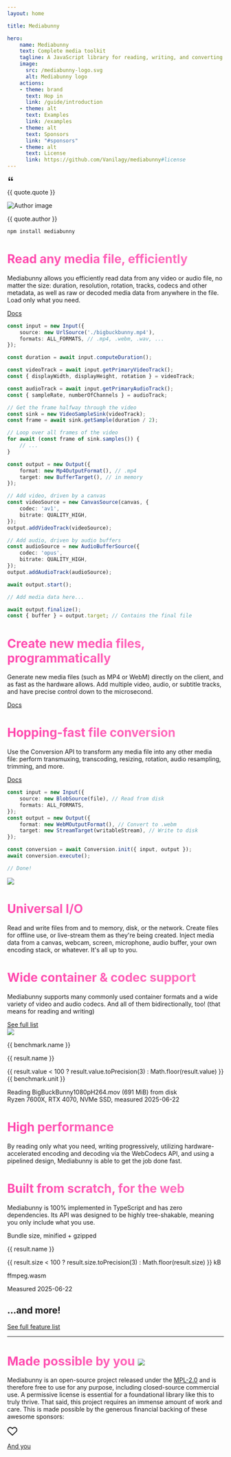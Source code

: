 ```yaml
---
layout: home

title: Mediabunny

hero:
    name: Mediabunny
    text: Complete media toolkit
    tagline: A JavaScript library for reading, writing, and converting video and audio files. Directly in the browser, and faster than anybunny else.
    image: 
      src: /mediabunny-logo.svg
      alt: Mediabunny logo
    actions:
    - theme: brand
      text: Hop in
      link: /guide/introduction
    - theme: alt
      text: Examples
      link: /examples
    - theme: alt
      text: Sponsors
      link: "#sponsors"
    - theme: alt
      text: License
      link: https://github.com/Vanilagy/mediabunny#license
---
```


<script setup>
const quotes = [
	{
		quote: 'The missing part in the JS ecosystem for building web-first media apps.',
		author: 'Yonatan, Gling AI',
		image: '/avatars/yonatan.jpeg',
		url: 'https://x.com/yonatanbd',
	},
	{
		quote: 'Mediabunny gives you low-level control with high-level ease. It’s fast, lightweight, and finally feels like media processing built for the web, not ported to it.',
		author: 'Konstantin, Diffusion Studio',
		image: '/avatars/konstantin.png',
		url: 'https://x.com/konstipaulus',
	}
];

const benchmarks = [
	{
		name: 'Extract metadata',
		unit: 'ops/s',
		results: [
			{ name: 'Mediabunny', value: 1000/1.16 },
			{ name: '@remotion/media-parser', value: 1000/4.28 },
			{ name: 'web-demuxer', value: 1000/12.4 },
			{ name: 'mp4box.js', value: 1000/23 },
			{ name: 'ffmpeg.wasm', value: 1000/547 },
		]
	},
	{
		name: 'Iterate over all video packets',
		unit: 'packets/s',
		results: [
			{ name: 'Mediabunny', value: 10800 },
			{ name: 'web-demuxer', value: 2390 },
			{ name: '@remotion/media-parser', value: 842 },
		]
	},
	{
		name: 'Convert to .webm & resize to 320x180',
		unit: 'frames/s',
		results: [
			{ name: 'Mediabunny', value: 804 },
			{ name: '@remotion/webcodecs', value: 324 },
			{ name: 'ffmpeg.wasm', value: 12 },
		]
	}
];

const bundleSizes = [
	{ name: 'Reading .wav files', size: 5.1 },
	{ name: 'Writing .wav files', size: 5.79 },
	{ name: 'Writing .webm files', size: 11.36 },
	{ name: 'Reading .webm files', size: 15.2 },
	{ name: 'Reading .mp4 files', size: 16.03 },
	{ name: 'Writing .mp4 files', size: 17.28 },
	{ name: 'Reading all formats', size: 30.02 },
	{ name: 'mp4box.js', size: 37.3, isThirdParty: true },
	{ name: 'All features', size: 69.62 },
	{ name: '@remotion/webcodecs', size: 87.2 + 20.8, isThirdParty: true },
];

const sponsors = {
	gold: [
		{ image: '/sponsors/remotion.png', name: 'Remotion', url: 'https://remotion.dev/' },
		{ image: '/sponsors/gling.svg', name: 'Gling AI', url: 'https://www.gling.ai/' },
		{ image: '/sponsors/diffusionstudio.png', name: 'Diffusion Studio', url: 'https://diffusion.studio/' },
		{ image: '/sponsors/kino.jpg', name: 'Kino', url: 'https://kino.ai/' },
	],
	bronze: [
		{ image: '/sponsors/rve.svg', name: 'React Video Editor', url: 'https://www.reactvideoeditor.com/' },
	],
	individual: [
		{ image: 'https://avatars.githubusercontent.com/u/84167135', name: 'Memenome', url: 'https://github.com/memenome' },
		{ image: 'https://avatars.githubusercontent.com/u/5913254', name: 'Brandon McConnell', url: 'https://github.com/brandonmcconnell' },
		{ image: 'https://avatars.githubusercontent.com/u/9549394', name: 'studnitz', url: 'https://github.com/studnitz' },
		{ image: 'https://avatars.githubusercontent.com/u/504909', name: 'Hirbod', url: 'https://github.com/hirbod' },
		{ image: 'https://avatars.githubusercontent.com/u/30229596', name: 'Pablo Bonilla', url: 'https://github.com/devPablo' },
		{ image: 'https://avatars.githubusercontent.com/u/63088713', name: 'taf2000', url: 'https://github.com/taf2000' },
		{ image: 'https://avatars.githubusercontent.com/u/58149663', name: 'H7GhosT', url: 'https://github.com/H7GhosT' },
		{ image: 'https://avatars.githubusercontent.com/u/91711202', name: 'ihasq', url: 'https://github.com/ihasq' },
		{ image: 'https://avatars.githubusercontent.com/u/61233224', name: 'Allwhy', url: 'https://github.com/Allwhy' },
		{ image: 'https://avatars.githubusercontent.com/u/97225946', name: '808vita', url: 'https://github.com/808vita' },
		{ image: 'https://avatars.githubusercontent.com/u/3709646', name: 'Rodrigo Belfiore', url: 'https://github.com/roprgm' },
	],
};
</script>

<div class="flex gap-6 flex-wrap justify-center items-center">
	<div v-for="quote in quotes" class="bg-(--vp-c-bg-soft) w-80 p-4 rounded-2xl flex shrink-0 flex-col relative">
		<svg class="size-8 absolute -top-3 left-2.5 text-(--vp-c-gray-1)" xmlns="http://www.w3.org/2000/svg" width="16" height="16" viewBox="0 0 16 16"><path fill="currentColor" d="M12 12a1 1 0 0 0 1-1V8.558a1 1 0 0 0-1-1h-1.388q0-.527.062-1.054q.093-.558.31-.992t.559-.683q.34-.279.868-.279V3q-.868 0-1.52.372a3.3 3.3 0 0 0-1.085.992a4.9 4.9 0 0 0-.62 1.458A7.7 7.7 0 0 0 9 7.558V11a1 1 0 0 0 1 1zm-6 0a1 1 0 0 0 1-1V8.558a1 1 0 0 0-1-1H4.612q0-.527.062-1.054q.094-.558.31-.992q.217-.434.559-.683q.34-.279.868-.279V3q-.868 0-1.52.372a3.3 3.3 0 0 0-1.085.992a4.9 4.9 0 0 0-.62 1.458A7.7 7.7 0 0 0 3 7.558V11a1 1 0 0 0 1 1z"/></svg>
		<p class="!my-0 flex-1 text-sm !leading-6">{{ quote.quote }}</p>
		<div class="shrink-0 flex gap-2 items-center mt-1.5">
			<a :href="quote.url" target="_blank">
				<img :src="quote.image" class="size-8 rounded-full shrink-0" alt="Author image">
			</a>
			<p class="!my-0 flex-1 text-xs font-medium">{{ quote.author }}</p>
		</div>
	</div>
</div>

<div class="mx-auto w-full max-w-92 text-xl mt-20">

```bash
npm install mediabunny
```

</div>

<div class="space-y-16 mt-18">
<div class="flex flex-col lg:flex-row lg:gap-20 lg:items-center">
<div class="flex-1 min-w-0">
<h1 class="inline-block" style="background: -webkit-linear-gradient(-30deg, #ff45ac, #ff78c2); -webkit-background-clip: text; color: transparent;">Read any media file, efficiently</h1>
<p class="text-lg">Mediabunny allows you efficiently read data from any video or audio file, no matter the size: duration, resolution, rotation, tracks, codecs and other metadata, as well as raw or decoded media data from anywhere in the file. Load only what you need.</p>
<a class="!no-underline inline-flex items-center gap-1.5" :no-icon="true" href="/guide/reading-media-files">
	Docs
	<span class="vpi-arrow-right" />
</a>
</div>
<div class="text-sm relative flex-1 min-w-0">

<div class="absolute size-70 rounded-full bg-[#ff45ac]/0 top-1/2 left-1/2 -translate-x-1/2 -translate-y-1/2 blur-[200px]" />

```ts
const input = new Input({
	source: new UrlSource('./bigbuckbunny.mp4'),
	formats: ALL_FORMATS, // .mp4, .webm, .wav, ...
});

const duration = await input.computeDuration();

const videoTrack = await input.getPrimaryVideoTrack();
const { displayWidth, displayHeight, rotation } = videoTrack;

const audioTrack = await input.getPrimaryAudioTrack();
const { sampleRate, numberOfChannels } = audioTrack;

// Get the frame halfway through the video
const sink = new VideoSampleSink(videoTrack);
const frame = await sink.getSample(duration / 2);

// Loop over all frames of the video
for await (const frame of sink.samples()) {
	// ...
}
```

</div>
</div>

<div class="flex flex-col-reverse lg:flex-row lg:gap-20 lg:items-center">
<div class="text-sm relative flex-1 min-w-0">

<div class="absolute size-70 rounded-full bg-[#ff45ac]/0 top-1/2 left-1/2 -translate-x-1/2 -translate-y-1/2 blur-[200px]" />

```ts
const output = new Output({
	format: new Mp4OutputFormat(), // .mp4
	target: new BufferTarget(), // in memory
});

// Add video, driven by a canvas
const videoSource = new CanvasSource(canvas, {
	codec: 'av1',
	bitrate: QUALITY_HIGH,
});
output.addVideoTrack(videoSource);

// Add audio, driven by audio buffers
const audioSource = new AudioBufferSource({
	codec: 'opus',
	bitrate: QUALITY_HIGH,
});
output.addAudioTrack(audioSource);

await output.start();

// Add media data here...

await output.finalize();
const { buffer } = output.target; // Contains the final file
```

</div>
<div class="flex-1 min-w-0">
<h1 class="inline-block" style="background: -webkit-linear-gradient(-30deg, #ff45ac, #ff78c2); -webkit-background-clip: text; color: transparent;">Create new media files, programmatically</h1>
<p class="text-lg">Generate new media files (such as MP4 or WebM) directly on the client, and as fast as the hardware allows. Add multiple video, audio, or subtitle tracks, and have precise control down to the microsecond.</p>
<a class="!no-underline inline-flex items-center gap-1.5" :no-icon="true" href="/guide/writing-media-files">
	Docs
	<span class="vpi-arrow-right" />
</a>
</div>
</div>

<div class="flex flex-col lg:flex-row lg:gap-20 lg:items-center">
<div class="flex-1 min-w-0">
<h1 class="inline-block" style="background: -webkit-linear-gradient(-30deg, #ff45ac, #ff78c2); -webkit-background-clip: text; color: transparent;">Hopping-fast file conversion</h1>
<p class="text-lg">Use the Conversion API to transform any media file into any other media file: perform transmuxing, transcoding, resizing, rotation, audio resampling, trimming, and more.</p>
<a class="!no-underline inline-flex items-center gap-1.5" :no-icon="true" href="/guide/converting-media-files">
	Docs
	<span class="vpi-arrow-right" />
</a>
</div>
<div class="text-sm relative flex-1 min-w-0">

<div class="absolute size-70 rounded-full bg-[#ff45ac]/0 top-1/2 left-1/2 -translate-x-1/2 -translate-y-1/2 blur-[200px]" />

```ts
const input = new Input({
	source: new BlobSource(file), // Read from disk
	formats: ALL_FORMATS,
});
const output = new Output({
	format: new WebMOutputFormat(), // Convert to .webm
	target: new StreamTarget(writableStream), // Write to disk
});

const conversion = await Conversion.init({ input, output });
await conversion.execute();

// Done!
```

</div>
</div>

<div class="flex flex-col-reverse lg:flex-row gap-4 lg:gap-20 items-center">
<div class="relative flex-1 min-w-0">
<div class="absolute size-70 rounded-full bg-[#ff45ac]/0 top-1/2 left-1/2 -translate-x-1/2 -translate-y-1/2 blur-[200px]" />
<img class="relative" src="./assets/inspiring-io.svg">
</div>
<div class="flex-1 min-w-0">
<h1 class="inline-block" style="background: -webkit-linear-gradient(-30deg, #ff45ac, #ff78c2); -webkit-background-clip: text; color: transparent;">Universal I/O</h1>
<p class="text-lg">Read and write files from and to memory, disk, or the network. Create files for offline use, or live-stream them as they're being created. Inject media data from a canvas, webcam, screen, microphone, audio buffer, your own encoding stack, or whatever. It's all up to you.</p>
</div>
</div>

<div class="flex flex-col lg:flex-row gap-4 lg:gap-20 lg:items-center">
<div class="flex-1 min-w-0">
<h1 class="inline-block" style="background: -webkit-linear-gradient(-30deg, #ff45ac, #ff78c2); -webkit-background-clip: text; color: transparent;">Wide container & codec support</h1>
<p class="text-lg">Mediabunny supports many commonly used container formats and a wide variety of video and audio codecs. And all of them bidirectionally, too! (that means for reading and writing)</p>
<a class="!no-underline inline-flex items-center gap-1.5" :no-icon="true" href="/guide/supported-formats-and-codecs">
	See full list
	<span class="vpi-arrow-right" />
</a>
</div>
<div class="grid place-items-center relative flex-1 min-w-0">
<div class="absolute size-70 rounded-full bg-[#ff45ac]/0 top-1/2 left-1/2 -translate-x-1/2 -translate-y-1/2 blur-[200px]" />
<img class="relative" src="./assets/codec-soup.svg">
</div>
</div>

<div class="flex flex-col-reverse lg:flex-row gap-4 lg:gap-20 lg:items-center">
<div class="space-y-8 flex-1 min-w-0">
	<div v-for="benchmark in benchmarks" class="space-y-2">
		<p class="text-center font-medium text-sm !mt-0 !mb-2">{{ benchmark.name }}</p>
		<div v-for="result, i in benchmark.results" class="flex items-center gap-2">
			<p :class="{ '!text-[#ff78c2]': i === 0 }" class="!my-0 shrink-0 font-medium w-40 text-xs whitespace-nowrap text-right">{{ result.name }}</p>
			<div class="h-8 bg-(--vp-c-gray-2) rounded-md" :style="{ width: `calc(${result.value / Math.max(...benchmark.results.map(x => x.value))}*(100% - 7.5rem - 10rem))`, background: i === 0 ? '-webkit-linear-gradient(-30deg, #ff45ac, #ff78c2)' : undefined }" />
			<p :class="{ '!text-[#ff78c2]': i === 0, 'opacity-50': i > 0 }" class="!my-0 text-xs w-30">{{ result.value < 100 ? result.value.toPrecision(3) : Math.floor(result.value) }} {{ benchmark.unit }}</p>
		</div>
	</div>
	<p class="!my-0 text-center text-[10px] opacity-50 !leading-4">Reading BigBuckBunny1080pH264.mov (691 MiB) from disk<br>Ryzen 7600X, RTX 4070, NVMe SSD, measured 2025-06-22</p>
</div>
<div class="flex-1 min-w-0">
<h1 class="inline-block" style="background: -webkit-linear-gradient(-30deg, #ff45ac, #ff78c2); -webkit-background-clip: text; color: transparent;">High performance</h1>
<p class="text-lg">By reading only what you need, writing progressively, utilizing hardware-accelerated encoding and decoding via the WebCodecs API, and using a pipelined design, Mediabunny is able to get the job done fast.</p>
</div>
</div>

<div class="flex flex-col lg:flex-row gap-4 lg:gap-20 lg:items-center">
<div class="flex-1 min-w-0">
<h1 class="inline-block" style="background: -webkit-linear-gradient(-30deg, #ff45ac, #ff78c2); -webkit-background-clip: text; color: transparent;">Built from scratch, for the web</h1>
<p class="text-lg">Mediabunny is 100% implemented in TypeScript and has zero dependencies. Its API was designed to be highly tree-shakable, meaning you only include what you use.</p>
</div>
<div class="space-y-2 flex-1 min-w-0">
	<p class="text-center font-medium text-sm !mt-0 !mb-2">Bundle size, minified + gzipped</p>
	<div v-for="result in bundleSizes" class="flex items-center gap-2">
		<p :class="{ '!text-[#ff78c2]': !result.isThirdParty }" class="!my-0 shrink-0 font-medium w-40 text-xs whitespace-nowrap text-right">{{ result.name }}</p>
		<div class="h-8 bg-(--vp-c-gray-2) rounded-md" :style="{ width: `calc(${result.size / Math.max(...bundleSizes.map(x => x.size))}*(100% - 7.5rem - 10rem))`, background: !result.isThirdParty ? '-webkit-linear-gradient(-30deg, #ff45ac, #ff78c2)' : undefined }" />
		<p :class="{ '!text-[#ff78c2]': !result.isThirdParty, 'opacity-50': result.isThirdParty }" class="!my-0 text-xs w-30">{{ result.size < 100 ? result.size.toPrecision(3) : Math.floor(result.size) }} kB</p>
	</div>
	<div class="flex items-center gap-2">
		<p class="!my-0 shrink-0 font-medium w-40 text-xs whitespace-nowrap text-right">ffmpeg.wasm</p>
		<div class="relative h-8">
			<div class="h-full rounded-md absolute top-0 left-0 w-10000" style="background: linear-gradient(to right, var(--vp-c-gray-2) 0px, transparent 2000px, transparent 100%);" />
		</div>
	</div>
	<p class="!mt-2 !mb-0 text-center text-[10px] opacity-50 !leading-4">Measured 2025-06-22</p>
</div>
</div>

<div class="flex flex-col items-center">
	<h2 class="!my-0 !pt-0 !border-0">...and more!</h2>
	<a class="!no-underline inline-flex items-center gap-1.5" :no-icon="true" href="/guide/introduction#features">
		See full feature list
		<span class="vpi-arrow-right" />
	</a>
</div>

</div>

<hr class="!my-16" />

<div class="flex flex-col items-center">
	<h1 id="sponsors" class="flex items-center gap-4" style="background: -webkit-linear-gradient(-30deg, #ff45ac, #ff78c2); -webkit-background-clip: text; color: transparent;">
		Made possible by you
		<img class="size-8" src="./assets/fluent-emoji--heart-suit.svg">
	</h1>
	<p class="max-w-2xl">Mediabunny is an open-source project released under the <a href="https://choosealicense.com/licenses/mpl-2.0/" target="_blank">MPL-2.0</a> and is therefore free to use for any purpose, including closed-source commercial use. A permissive license is essential for a foundational library like this to truly thrive. That said, this project requires an immense amount of work and care. This is made possible by the generous financial backing of these awesome sponsors:</p>
	<template v-if="sponsors.gold.length > 0">
		<h3 class="!text-2xl">Gold sponsors</h3>
		<div class="flex flex-wrap mt-1 justify-center gap-1">
			<a v-for="sponsor in sponsors.gold" :href="sponsor.url" target="_blank" class="flex items-center p-2 rounded-full hover:bg-(--vp-c-gray-3) !text-(--vp-c-text-1) !no-underline">
				<img :src="sponsor.image" class="size-16 rounded-full">
				<p class="!my-0 !font-medium px-3">{{ sponsor.name }}</p>
			</a>
		</div>
	</template>
	<template v-if="sponsors.bronze.length > 0">
		<h3 class="!text-xl">Bronze sponsors</h3>
		<div class="flex flex-wrap mt-1 justify-center gap-1">
			<a v-for="sponsor in sponsors.bronze" :href="sponsor.url" target="_blank" class="flex items-center p-2 rounded-full hover:bg-(--vp-c-gray-3) !text-(--vp-c-text-1) !no-underline">
				<img :src="sponsor.image" class="size-10 rounded-full">
				<p class="!my-0 !font-medium px-3 text-sm">{{ sponsor.name }}</p>
			</a>
		</div>
	</template>
	<template v-if="sponsors.individual.length > 0">
		<h4 class="!text-base">Individual sponsors</h4>
		<div class="flex flex-wrap mt-1 justify-center">
			<a v-for="sponsor in sponsors.individual" :href="sponsor.url" target="_blank" class="flex gap-1 w-24 flex-col items-center p-2 rounded-xl hover:bg-(--vp-c-gray-3) !text-(--vp-c-text-1) !no-underline">
				<img :src="sponsor.image" class="size-8 rounded-full">
				<p class="!my-0 !font-medium text-xs !leading-4 text-center">{{ sponsor.name }}</p>
			</a>
		</div>
	</template>
	<a href="https://github.com/sponsors/Vanilagy" target="_blank" class="flex items-center pl-4 pr-5 mt-8 py-2 rounded-full bg-(--vp-c-brand-3) hover:bg-(--vp-c-brand-2) !text-white !no-underline">
		<svg class="size-6" xmlns="http://www.w3.org/2000/svg" width="24" height="24" viewBox="0 0 24 24"><rect width="24" height="24" fill="none"/><path fill="none" stroke="currentColor" stroke-linecap="round" stroke-linejoin="round" stroke-width="2" d="m12 21l-8.8-8.3A5.6 5.6 0 1 1 12 6a5.6 5.6 0 1 1 8.9 6.6z"/></svg>
		<p class="!my-0 !font-medium pl-3">And you</p>
	</a>
</div>